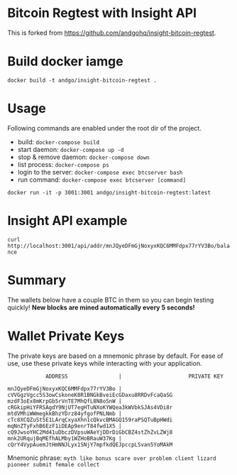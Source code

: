 # Bitcoin Regtest with Insight API

This is forked from https://github.com/andgohq/insight-bitcoin-regtest.

# Build docker iamge
`docker build -t andgo/insight-bitcoin-regtest .`

# Usage

Following commands are enabled under the root dir of the project.

* build: `docker-compose build`
* start daemon: `docker-compose up -d`
* stop & remove daemon: `docker-compose down`
* list process: `docker-compose ps`
* login to the server: `docker-compose exec btcserver bash`
* run command: `docker-compose exec btcserver [command]`

`docker run -it -p 3001:3001 andgo/insight-bitcoin-regtest:latest`

# Insight API example

`curl http://localhost:3001/api/addr/mnJQyeDFmGjNoxyxKQC6MMFdpx77rYV3Bo/balance`


# Summary

The wallets below have a couple BTC in them so you can begin testing quickly!
**New blocks are mined automatically every 5 seconds!**

# Wallet Private Keys
The private keys are based on a mnemonic phrase by default. For ease of use, use these private keys while interacting with your application.
```
            ADDRESS                |                     PRIVATE KEY

mnJQyeDFmGjNoxyxKQC6MMFdpx77rYV3Bo | cVVGgzVgcc5S3owCskoneK8R1BNGkBveiEcGDaxu8RRDvFcaQaSG
mzdF3oEx8mKrpGb5rVnTE7MhQfL8N8oSnW | cRGkipHiYFRSAgdY9NjUT7egHTuNXoKYWQea3kWVbkSJAs4VDi8r
mtdVMhiWWmegkkBhzYDrz84yfgofPNLNmb | cTc8XCQZuSt5E1LArqCxyaXhn1cQkvcBMAGQ159raPSQTuBpHWdi
mqNnZTyFxhB6EzF1iDEAp9enrT84fwd1X5 | cQ9JwsoYHC2Md41uDbczDVpsuWAeYjDDrDiGbCBZ4stZhZvLZWj8
mnk2URqujBqMEfhALMby1WZHoBRauW37Kg | cQrY4VypAuemJtHmNNJLyx1SNjY7mpfkdQEJpccpLSvan5YoMAkM
```
Mnemonic phrase: `myth like bonus scare over problem client lizard pioneer submit female collect`
